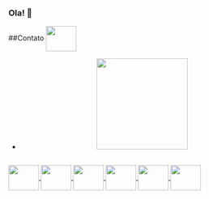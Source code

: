 ### Ola! 👋

##Contato [<img align="center" height="50" width="60" src="https://img.shields.io/badge/Discord-7289DA?style=for-the-badge&logo=discord&logoColor=white
" />](https://img.shields.io/badge/Discord-7289DA?style=for-the-badge&logo=discord&logoColor=white)

- <div align="center">
  <a href="https://github.com/Carlos-Daniel-Dev">
  <img height="180em" src="https://github-readme-stats.vercel.app/api/top-langs/?username=Carlos-Daniel-Dev&layout=compact&langs_count=7&theme=codeSTACKr"/>
</div>
<div style="display: inline_block"><br>
<img align="center" height="50" width="60" src="https://cdn.jsdelivr.net/gh/devicons/devicon/icons/javascript/javascript-original.svg" />
<img align="center" height="50" width="60" src="https://cdn.jsdelivr.net/gh/devicons/devicon/icons/html5/html5-original.svg" />
<img align="center" height="50" width="60" src="https://cdn.jsdelivr.net/gh/devicons/devicon/icons/css3/css3-original.svg" />    
<img align="center" height="50" width="60" src="https://cdn.jsdelivr.net/gh/devicons/devicon/icons/bootstrap/bootstrap-original-wordmark.svg" />   
<img align="center" height="50" width="60" src="https://cdn.jsdelivr.net/gh/devicons/devicon/icons/php/php-original.svg" /> 
<img align="center" height="50" width="60" src="https://cdn.jsdelivr.net/gh/devicons/devicon/icons/git/git-original.svg" /> 
          
</div>
  
##
  
  
